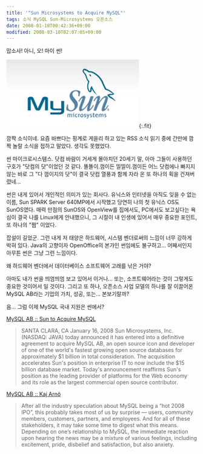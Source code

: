 ```yaml
---
title: '"Sun Microsystems to Acquire MySQL"'
tags: 소식 MySQL Sun-Microsystems 오픈소스
date: 2008-01-18T00:42:36+09:00
modified: 2008-03-10T02:07:05+09:00
---
```

맙소사! 아니, 오! 마이 썬!

![My SUN](/attachments/2008-01-18-mysun.png){:.fit}

깜짝 소식이네. 요즘 바쁘다는 핑계로 게을리 하고 있는 RSS 소식 읽기 중에
간만에 깜짝 놀랄 소식을 접하고 말았다. 생각도 못했었다.

썬 마이크로시스템스. 닷컴 바람이 거세게 몰아치던 20세기 말, 아마 그들이
사용하던 구호가 "닷컴의 닷"이었던 것 같다. 똘똘이.껌이든 띨띨이.껌이든
어느 닷컴에나 빠지지 않는 바로 그 "다 껌이지의 닷"이 결국 닷컴 열풍과
함께 자라 온 또 하나의 획을 건져버렸네...

썬은 내게 있어서 개인적인 의미가 있는 회사다. 유닉스와 인터넷을 아직도
잊을 수 없는 이름, Sun SPARK Server 640MP에서 시작했고 당연히 나의 첫
유닉스 OS도 SunOS였다. 매력 만점의 SunOS와 OpenView를 집에서도, PC에서도
보고싶다는 욕심이 결국 나를 Linux에게 안내했으니, 그 시절이 내 인생에
있어서 매우 중요한 포인트, 또 하나의 "쩜" 이었다.

잡설이 길었군. 그런 내게 저 태양은 하드웨어, 시스템 벤더로써의 느낌이
너무 강하게 박혀 있다. Java의 고향이자 OpenOffice의 본가인 썬임에도
불구하고... 어째서인지 아무튼 썬은 그냥 그런 느낌이다.

왜 하드웨어 벤더에서 데이터베이스 소프트웨어 고래를 낚은 거야?

아마도 내가 썬을 띄엄띄엄 보고 있어서 이거나... 또는, 소프트웨어라는 것이
그렇게도 중요한 것이어서 일 것이다. 그리고 또 하나, 오픈소스 사업 모델의
하나를 잘 이끌어온 MySQL AB라는 기업의 가치, 성공, 또는... 본보기랄까?

음... 그럼 이제 MySQL 국내 지원은 썬에서?

[MySQL AB :: Sun to Acquire MySQL](http://www.mysql.com/news-and-events/sun-to-acquire-mysql.html)

> SANTA CLARA, CA January 16, 2008 Sun Microsystems, Inc. (NASDAQ: JAVA) today announced it has entered into a definitive agreement to acquire MySQL AB, an open source icon and developer of one of the world's fastest growing open source databases for approximately $1 billion in total consideration. The acquisition accelerates Sun's position in enterprise IT to now include the $15 billion database market. Today's announcement reaffirms Sun's position as the leading provider of platforms for the Web economy and its role as the largest commercial open source contributor.

[MySQL AB :: Kaj Arnö](http://blogs.mysql.com/kaj/2008/01/16/sun-acquires-mysql/)

> After all the industry speculation about MySQL being a “hot 2008 IPO”, this probably takes most of us by surprise — users, community members, customers, partners, and employees. And for all of these stakeholders, it may take some time to digest what this means. Depending on one’s relationship to MySQL, the immediate reaction upon hearing the news may be a mixture of various feelings, including excitement, pride, disbelief and satisfaction, but also anxiety.


